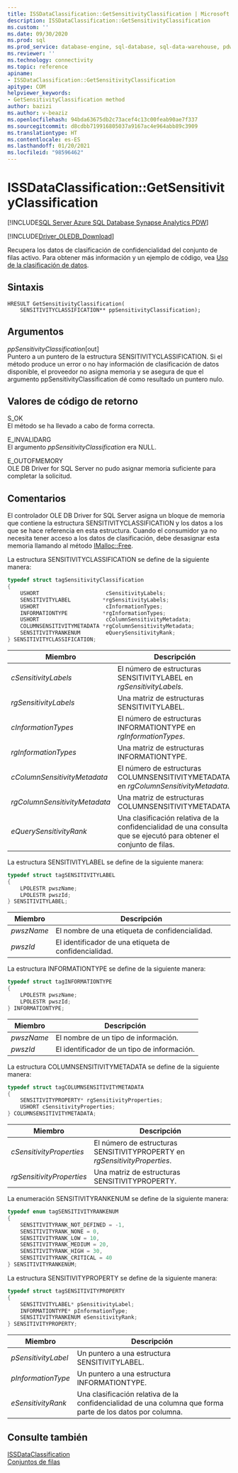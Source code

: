 ```yaml
---
title: ISSDataClassification::GetSensitivityClassification | Microsoft Docs
description: ISSDataClassification::GetSensitivityClassification
ms.custom: ''
ms.date: 09/30/2020
ms.prod: sql
ms.prod_service: database-engine, sql-database, sql-data-warehouse, pdw
ms.reviewer: ''
ms.technology: connectivity
ms.topic: reference
apiname:
- ISSDataClassification::GetSensitivityClassification
apitype: COM
helpviewer_keywords:
- GetSensitivityClassification method
author: bazizi
ms.author: v-beaziz
ms.openlocfilehash: 94bda63675db2c73acef4c13c00feab90ae7f337
ms.sourcegitcommit: d8cdbb719916805037a9167ac4e964abb89c3909
ms.translationtype: HT
ms.contentlocale: es-ES
ms.lasthandoff: 01/20/2021
ms.locfileid: "98596462"
---
```

# <a name="issdataclassificationgetsensitivityclassification"></a>ISSDataClassification::GetSensitivityClassification
[!INCLUDE[SQL Server Azure SQL Database Synapse Analytics PDW](../../../includes/applies-to-version/sql-asdb-asa.md)]

[!INCLUDE[Driver_OLEDB_Download](../../../includes/driver_oledb_download.md)]

  Recupera los datos de clasificación de confidencialidad del conjunto de filas activo. Para obtener más información y un ejemplo de código, vea [Uso de la clasificación de datos](../features/using-data-classification.md).  
  
## <a name="syntax"></a>Sintaxis  
  
```  
HRESULT GetSensitivityClassification(
    SENSITIVITYCLASSIFICATION** ppSensitivityClassification);
```  
  
## <a name="arguments"></a>Argumentos  
  *ppSensitivityClassification*[out]  
 Puntero a un puntero de la estructura SENSITIVITYCLASSIFICATION. Si el método produce un error o no hay información de clasificación de datos disponible, el proveedor no asigna memoria y se asegura de que el argumento ppSensitivityClassification dé como resultado un puntero nulo.  
  
## <a name="return-code-values"></a>Valores de código de retorno  
 S_OK  
 El método se ha llevado a cabo de forma correcta.    
  
 E_INVALIDARG  
 El argumento *ppSensitivityClassification* era NULL.  
  
 E_OUTOFMEMORY  
 OLE DB Driver for SQL Server no pudo asignar memoria suficiente para completar la solicitud.  

  
## <a name="remarks"></a>Comentarios  
El controlador OLE DB Driver for SQL Server asigna un bloque de memoria que contiene la estructura SENSITIVITYCLASSIFICATION y los datos a los que se hace referencia en esta estructura. Cuando el consumidor ya no necesita tener acceso a los datos de clasificación, debe desasignar esta memoria llamando al método [IMalloc::Free](/windows/win32/api/objidl/nf-objidl-imalloc-free).  
  
 La estructura SENSITIVITYCLASSIFICATION se define de la siguiente manera:
  
```cpp
typedef struct tagSensitivityClassification
{
    USHORT                     cSensitivityLabels;
    SENSITIVITYLABEL          *rgSensitivityLabels;
    USHORT                     cInformationTypes;
    INFORMATIONTYPE           *rgInformationTypes;
    USHORT                     cColumnSensitivityMetadata;
    COLUMNSENSITIVITYMETADATA *rgColumnSensitivityMetadata;
    SENSITIVITYRANKENUM        eQuerySensitivityRank;
} SENSITIVITYCLASSIFICATION;
```  

|Miembro|Descripción|  
|------------|-----------------|  
|*cSensitivityLabels*|El número de estructuras SENSITIVITYLABEL en *rgSensitivityLabels*.|  
|*rgSensitivityLabels*|Una matriz de estructuras SENSITIVITYLABEL.|  
|*cInformationTypes*|El número de estructuras INFORMATIONTYPE en *rgInformationTypes*.|  
|*rgInformationTypes*|Una matriz de estructuras INFORMATIONTYPE.|  
|*cColumnSensitivityMetadata*|El número de estructuras COLUMNSENSITIVITYMETADATA en *rgColumnSensitivityMetadata*.|  
|*rgColumnSensitivityMetadata*|Una matriz de estructuras COLUMNSENSITIVITYMETADATA.|  
|*eQuerySensitivityRank*|Una clasificación relativa de la confidencialidad de una consulta que se ejecutó para obtener el conjunto de filas.|  

La estructura SENSITIVITYLABEL se define de la siguiente manera:
```cpp
typedef struct tagSENSITIVITYLABEL
{
    LPOLESTR pwszName;
    LPOLESTR pwszId;
} SENSITIVITYLABEL;
```

|Miembro|Descripción|  
|------------|-----------------|  
|*pwszName*|El nombre de una etiqueta de confidencialidad.|  
|*pwszId*|El identificador de una etiqueta de confidencialidad.|  

La estructura INFORMATIONTYPE se define de la siguiente manera:
```cpp
typedef struct tagINFORMATIONTYPE
{
    LPOLESTR pwszName;
    LPOLESTR pwszId;
} INFORMATIONTYPE;
```

|Miembro|Descripción|  
|------------|-----------------|  
|*pwszName*|El nombre de un tipo de información.|  
|*pwszId*|El identificador de un tipo de información.|  

La estructura COLUMNSENSITIVITYMETADATA se define de la siguiente manera:
```cpp
typedef struct tagCOLUMNSENSITIVITYMETADATA
{
    SENSITIVITYPROPERTY* rgSensitivityProperties;
    USHORT cSensitivityProperties;
} COLUMNSENSITIVITYMETADATA;
```

|Miembro|Descripción|  
|------------|-----------------|  
|*cSensitivityProperties*|El número de estructuras SENSITIVITYPROPERTY en *rgSensitivityProperties*.|  
|*rgSensitivityProperties*|Una matriz de estructuras SENSITIVITYPROPERTY.|  

La enumeración SENSITIVITYRANKENUM se define de la siguiente manera:
```cpp
typedef enum tagSENSITIVITYRANKENUM
{
    SENSITIVITYRANK_NOT_DEFINED = -1,
    SENSITIVITYRANK_NONE = 0,
    SENSITIVITYRANK_LOW = 10,
    SENSITIVITYRANK_MEDIUM = 20,
    SENSITIVITYRANK_HIGH = 30,
    SENSITIVITYRANK_CRITICAL = 40
} SENSITIVITYRANKENUM;
```

La estructura SENSITIVITYPROPERTY se define de la siguiente manera:
```cpp
typedef struct tagSENSITIVITYPROPERTY
{
    SENSITIVITYLABEL* pSensitivityLabel;
    INFORMATIONTYPE* pInformationType;
    SENSITIVITYRANKENUM eSensitivityRank;
} SENSITIVITYPROPERTY;
```

|Miembro|Descripción|  
|------------|-----------------|  
|*pSensitivityLabel*|Un puntero a una estructura SENSITIVITYLABEL.|  
|*pInformationType*|Un puntero a una estructura INFORMATIONTYPE.|  
|*eSensitivityRank*|Una clasificación relativa de la confidencialidad de una columna que forma parte de los datos por columna.|  

## <a name="see-also"></a>Consulte también  
 [ISSDataClassification](../../oledb/ole-db-interfaces/issdataclassification-ole-db.md)  
 [Conjuntos de filas](../ole-db-rowsets/rowsets.md)  
